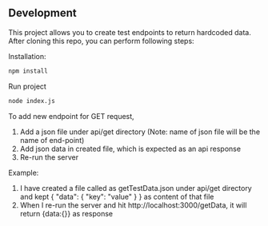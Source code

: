## Development

This project allows you to create test endpoints to return hardcoded data.
After cloning this repo, you can perform following steps:

Installation:

```sh
npm install
```

Run project

```sh
node index.js
```

To add new endpoint for GET request,
1. Add a json file under api/get directory (Note: name of json file will be the name of end-point)
2. Add json data in created file, which is expected as an api response
3. Re-run the server
    
Example:
1. I have created a file called as getTestData.json under api/get directory and kept 
{
    "data": {
        "key": "value"
    }
}
 as content of that file
2. When I re-run the server and hit http://localhost:3000/getData, it will return {data:{}} as response
